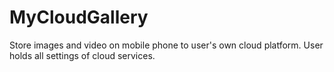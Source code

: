 # MyCloudGallery
Store images and video on mobile phone to user's own cloud platform. User holds all settings of cloud services.
